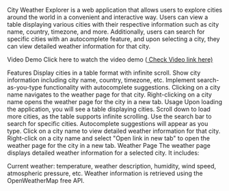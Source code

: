 City Weather Explorer is a web application that allows users to explore cities around the world in a convenient and interactive way. Users can view a table displaying various cities with their respective information such as city name, country, timezone, and more. Additionally, users can search for specific cities with an autocomplete feature, and upon selecting a city, they can view detailed weather information for that city.

Video Demo
Click here to watch the video demo ([ Check Video link here)](https://youtu.be/IQTWuCR1Du8)

Features
Display cities in a table format with infinite scroll.
Show city information including city name, country, timezone, etc.
Implement search-as-you-type functionality with autocomplete suggestions.
Clicking on a city name navigates to the weather page for that city.
Right-clicking on a city name opens the weather page for the city in a new tab.
Usage
Upon loading the application, you will see a table displaying cities.
Scroll down to load more cities, as the table supports infinite scrolling.
Use the search bar to search for specific cities. Autocomplete suggestions will appear as you type.
Click on a city name to view detailed weather information for that city.
Right-click on a city name and select "Open link in new tab" to open the weather page for the city in a new tab.
Weather Page
The weather page displays detailed weather information for a selected city. It includes:

Current weather: temperature, weather description, humidity, wind speed, atmospheric pressure, etc.
Weather information is retrieved using the OpenWeatherMap free API.

